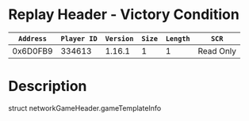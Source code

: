 # Replay Header - Victory Condition

| `Address` | `Player ID` | `Version` | `Size` | `Length` | `SCR` |
| ---------- | ----------- | --------- | ------ | -------- | ---- |
| 0x6D0FB9 | 334613 | 1.16.1 | 1 | 1 | Read Only |

# Description

struct networkGameHeader.gameTemplateInfo